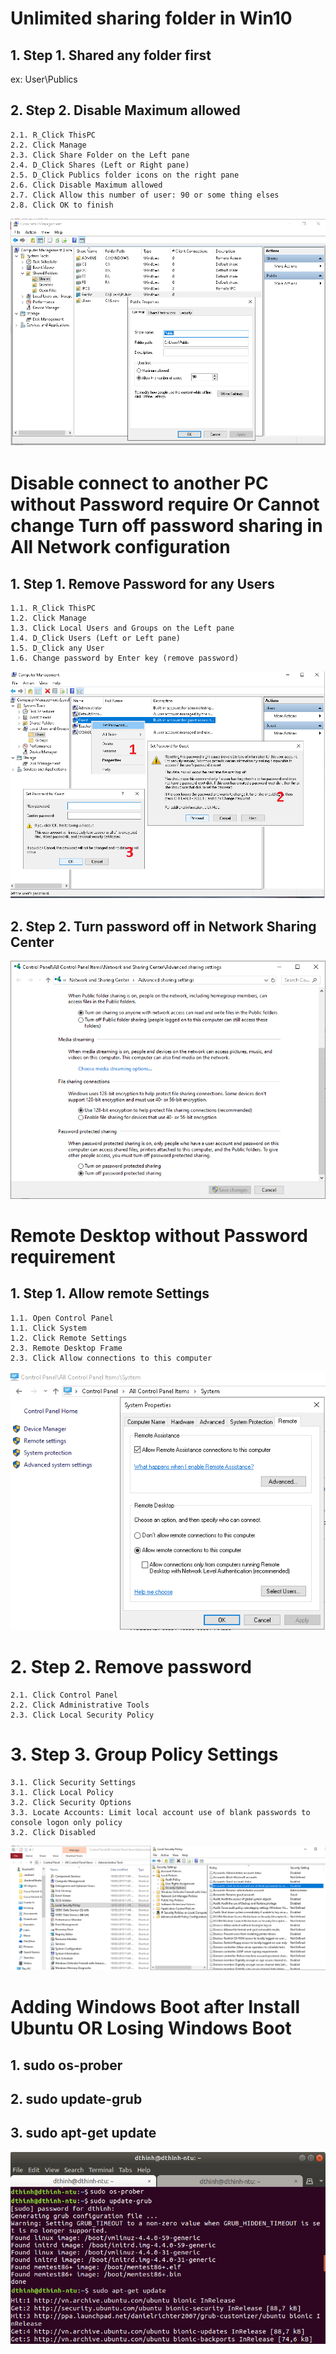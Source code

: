 # Unlimited sharing folder in Win10

## 1. Step 1. Shared any folder first
ex: User\Publics
## 2. Step 2. Disable Maximum allowed
	2.1. R_Click ThisPC
	2.2. Click Manage
	2.3. Click Share Folder on the Left pane
	2.4. D_Click Shares (Left or Right pane)
	2.5. D_Click Publics folder icons on the right pane
	2.6. Click Disable Maximum allowed
	2.7. Click Allow this number of user: 90 or some thing elses
	2.8. Click OK to finish
![Unlimited sharing folder in Win10](https://github.com/thinhdoanvu/Office/blob/master/Hinh_Anh/unlimited%20sharing%20folder%20in%20Win10.PNG)
  
# Disable connect to another PC without Password require Or Cannot change Turn off password sharing in All Network configuration

## 1. Step 1. Remove Password for any Users
	1.1. R_Click ThisPC
	1.2. Click Manage
	1.3. Click Local Users and Groups on the Left pane
	1.4. D_Click Users (Left or Left pane)
	1.5. D_Click any User
	1.6. Change password by Enter key (remove password) 
![Remove Users password](https://github.com/thinhdoanvu/Office/blob/master/Hinh_Anh/Remove%20password.png)
## 2. Step 2. Turn password off in Network Sharing Center 
![Cannot change Turn password off sharing](https://github.com/thinhdoanvu/Office/blob/master/Hinh_Anh/Cannot%20change%20Turn%20off%20password%20sharing.PNG)

# Remote Desktop without Password requirement

## 1. Step 1. Allow remote Settings
	1.1. Open Control Panel
	1.1. Click System
	1.2. Click Remote Settings
	2.3. Remote Desktop Frame
	2.3. Click Allow connections to this computer
![Allow remote Settings](https://github.com/thinhdoanvu/Office/blob/master/Hinh_Anh/Allow%20Remote%20Settings.PNG)
# 2. Step 2. Remove password
	2.1. Click Control Panel 
	2.2. Click Administrative Tools
	2.3. Click Local Security Policy
# 3. Step 3. Group Policy Settings
	3.1. Click Security Settings 
	3.1. Click Local Policy
	3.2. Click Security Options
	3.3. Locate Accounts: Limit local account use of blank passwords to console logon only policy
	3.2. Click Disabled
![blank passwords for remote](https://github.com/thinhdoanvu/Office/blob/master/Hinh_Anh/Disabled%20Password%20Remote%20Desktop.PNG)

# Adding Windows Boot after Install Ubuntu OR Losing Windows Boot
## 1. sudo os-prober
## 2. sudo update-grub
## 3. sudo apt-get update
![Adding Windows Boot in Ubuntu](https://github.com/thinhdoanvu/Office/blob/master/Hinh_Anh/add_Windowsboot_inUbuntu.PNG)
